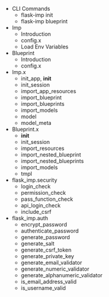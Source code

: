 - CLI Commands
    - flask-imp init
    - flask-imp blueprint
- Imp
    - Introduction
    - config.x
    - Load Env Variables
- Blueprint
    - Introduction
    - config.x
- Imp.x
    - init_app, __init__
    - init_session
    - import_app_resources
    - import_blueprint
    - import_blueprints
    - import_models
    - model
    - model_meta
- Blueprint.x
    - __init__
    - init_session
    - import_resources
    - import_nested_blueprint
    - import_nested_blueprints
    - import_models
    - tmpl
- flask_imp.security
    - login_check
    - permission_check
    - pass_function_check
    - api_login_check
    - include_csrf
- flask_imp.auth
    - encrypt_password
    - authenticate_password
    - generate_password
    - generate_salt
    - generate_csrf_token
    - generate_private_key
    - generate_email_validator
    - generate_numeric_validator
    - generate_alphanumeric_validator
    - is_email_address_valid
    - is_username_valid
